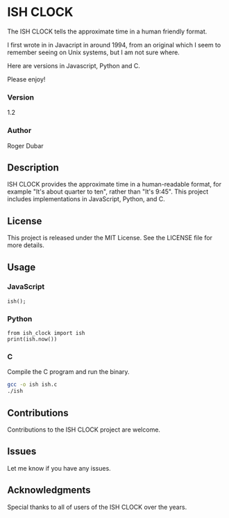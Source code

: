 # ISH CLOCK

The ISH CLOCK tells the approximate time in a human friendly format. 

I first wrote in in Javacript in around 1994, from an original which I seem to remember seeing on Unix systems, but I am not sure where. 

Here are versions in Javascript, Python and C. 

Please enjoy!

### Version
1.2

### Author
Roger Dubar

## Description

ISH CLOCK provides the approximate time in a human-readable format, for example "It's about quarter to ten", rather than "It's 9:45". This project includes implementations in JavaScript, Python, and C.

## License

This project is released under the MIT License. See the LICENSE file for more details.

## Usage

### JavaScript
```
ish();
```
### Python
```
from ish_clock import ish
print(ish.now())
```
### C
Compile the C program and run the binary.
``` bash
gcc -o ish ish.c
./ish
```
## Contributions

Contributions to the ISH CLOCK project are welcome. 

## Issues

Let me know if you have any issues.

## Acknowledgments

Special thanks to all of users of the ISH CLOCK over the years.